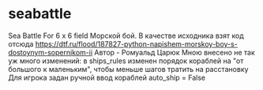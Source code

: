 # seabattle
Sea Battle For 6 x 6 field
Морской бой.
В качестве исходника взят код отсюда
https://dtf.ru/flood/187827-python-napishem-morskoy-boy-s-dostoynym-sopernikom-ii
Автор - Ромуальд Царюк
Мною внесено не так уж много изменений:
в ships_rules изменен порядок кораблей на "от большого к маленьким", чтобы меньше шагов тратить на расстановку
Для игрока задан ручной ввод кораблей auto_ship = False
